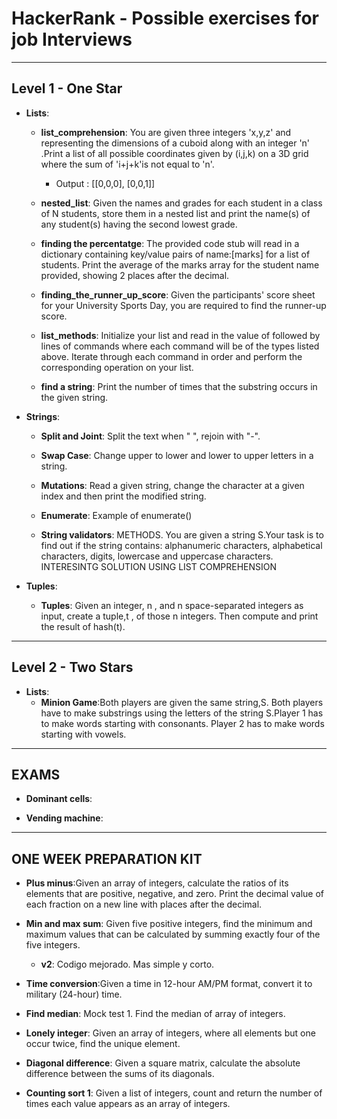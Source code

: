 # HackerRank - Possible exercises for job Interviews
----
## Level 1 - One Star

- __Lists__:
    - __list_comprehension__: You are given three integers 'x,y,z' and representing the dimensions of a cuboid along with an integer 'n' .Print a list of all possible coordinates given by (i,j,k) on a 3D grid where the sum of 'i+j+k'is not equal to 'n'.
        - Output : [[0,0,0], [0,0,1]]

    - __nested_list__: Given the names and grades for each student in a class of N students, store them in a nested list and print the name(s) of any student(s) having the second lowest grade.

    - __finding the percentatge__: The provided code stub will read in a dictionary containing key/value pairs of name:[marks] for a list of students. Print the average of the marks array for the student name provided, showing 2 places after the decimal.

    - __finding_the_runner_up_score__: Given the participants' score sheet for your University Sports Day, you are required to find the runner-up score.

    - __list_methods__: Initialize your list and read in the value of followed by lines of commands where each command will be of the types listed above. Iterate through each command in order and perform the corresponding operation on your list.

    - __find a string__: Print the number of times that the substring occurs in the given string.

- __Strings__:

    - __Split and Joint__: Split the text when " ", rejoin with "-".

    - __Swap Case__: Change upper to lower and lower to upper letters in a string.

    - __Mutations__: Read a given string, change the character at a given index and then print the modified string.

    - __Enumerate__: Example of enumerate()

    - __String validators__: METHODS. You are given a string S.Your task is to find out if the string contains: alphanumeric characters, alphabetical characters, digits, lowercase and uppercase characters. INTERESINTG SOLUTION USING LIST COMPREHENSION

- __Tuples__:

    - __Tuples__: Given an integer, n , and n space-separated integers as input, create a tuple,t , of those n integers. Then compute and print the result of hash(t).
---
## Level 2 - Two Stars

- __Lists__:
    - __Minion Game__:Both players are given the same string,S. Both players have to make substrings using the letters of the string S.Player 1 has to make words starting with consonants. Player 2 has to make words starting with vowels.
---
## EXAMS

- __Dominant cells__:

- __Vending machine__:

---
## ONE WEEK PREPARATION KIT

- __Plus minus__:Given an array of integers, calculate the ratios of its elements that are positive, negative, and zero. Print the decimal value of each fraction on a new line with places after the decimal.

- __Min and max sum__: Given five positive integers, find the minimum and maximum values that can be calculated by summing exactly four of the five integers.
    - __v2__: Codigo mejorado. Mas simple y corto.

- __Time conversion__:Given a time in 12-hour AM/PM format, convert it to military (24-hour) time.

- __Find median__: Mock test 1. Find the median of array of integers.

- __Lonely integer__: Given an array of integers, where all elements but one occur twice, find the unique element.

- __Diagonal difference__: Given a square matrix, calculate the absolute difference between the sums of its diagonals. 

- __Counting sort 1__: Given a list of integers, count and return the number of times each value appears as an array of integers.
